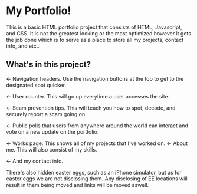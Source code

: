 # My Portfolio!

This is a basic HTML portfolio project that consists of HTML, Javascript, and CSS. It is not the greatest looking or the most optimized however it gets the job done which is to serve as a place to store all my projects, contact info, and etc..

## What's in this project?

← Navigation headers. Use the navigation buttons at the top to get to the designated spot quicker.

← User counter. This will go up everytime a user accesses the site.

← Scam prevention tips. This will teach you how to spot, decode, and securely report a scam going on.

← Public polls that users from anywhere around the world can interact and vote on a new update on the portfolio.

← Works page. This shows all of my projects that I've worked on.
← About me. This will also consist of my skills.

← And my contact info.

There's also hidden easter eggs, such as an iPhone simulator, but as for easter eggs we are not disclosing them. Any disclosing of EE locations will result in them being moved and links will be moved aswell.
